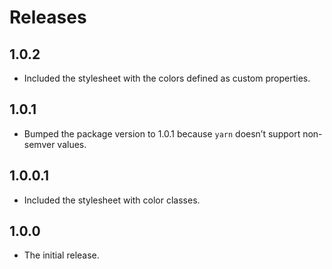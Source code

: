 # Releases

## 1.0.2

* Included the stylesheet with the colors defined as custom properties.

## 1.0.1

* Bumped the package version to 1.0.1 because `yarn` doesn’t support non-semver values.

## 1.0.0.1

* Included the stylesheet with color classes.

## 1.0.0

* The initial release.
